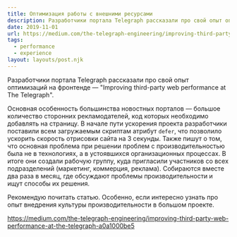 ```yaml
---
title: Оптимизация работы с внешними ресурсами
description: Разработчики портала Telegraph рассказали про свой опыт оптимизации работы с внешними ресурсами (third-party)
date: 2019-11-01
url: https://medium.com/the-telegraph-engineering/improving-third-party-web-performance-at-the-telegraph-a0a1000be5
tags:
  - performance
  - experience
layout: layouts/post.njk
---
```

Разработчики портала Telegraph рассказали про свой опыт оптимизаций на фронтенде — "Improving third-party web performance at The Telegraph".

Основная особенность большинства новостных порталов — большое количество сторонних рекламодателей, код которых необходимо добавлять на страницу. В начале пути ускорения проекта разработчики поставили всем загружаемым скриптам атрибут `defer`, что позволило ускорить скорость отрисовки сайта на 3 секунды. Также пишут о том, что основная проблема при решении проблем с производительностью была не в технологиях, а в устоявшихся организационных процессах. В итоге они создали рабочую группу, куда пригласили участников со всех подразделений (маркетинг, коммерция, реклама). Собираются вместе два раза в месяц, где обсуждают проблемы производительности и ищут способы их решения.

Рекомендую почитать статью. Особенно, если интересно узнать про опыт внедрения культуры производительности в большом проекте.

https://medium.com/the-telegraph-engineering/improving-third-party-web-performance-at-the-telegraph-a0a1000be5
